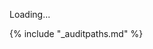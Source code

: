Loading...

<web-lighthouse-profile-picker>
</web-lighthouse-profile-picker>

<web-lighthouse-audits>
{% include "_auditpaths.md" %}
</web-lighthouse-audits>
